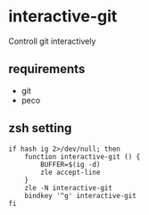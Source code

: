 # interactive-git

Controll git interactively

## requirements

 * git
 * peco

## zsh setting

```
if hash ig 2>/dev/null; then
    function interactive-git () {
        BUFFER=$(ig -d)
        zle accept-line
    }
    zle -N interactive-git
    bindkey '^g' interactive-git
fi
```
